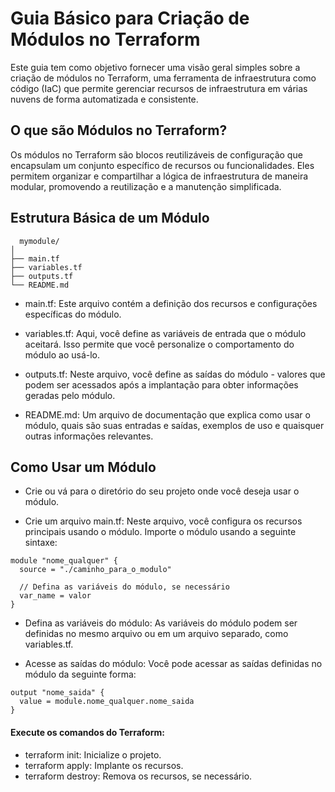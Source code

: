 
# Guia Básico para Criação de Módulos no Terraform


Este guia tem como objetivo fornecer uma visão geral simples sobre a criação de módulos no Terraform, uma ferramenta de infraestrutura como código (IaC) que permite gerenciar recursos de infraestrutura em várias nuvens de forma automatizada e consistente.

## O que são Módulos no Terraform?

Os módulos no Terraform são blocos reutilizáveis de configuração que encapsulam um conjunto específico de recursos ou funcionalidades. Eles permitem organizar e compartilhar a lógica de infraestrutura de maneira modular, promovendo a reutilização e a manutenção simplificada.


## Estrutura Básica de um Módulo




```http
  mymodule/
│
├── main.tf
├── variables.tf
├── outputs.tf
└── README.md
```

- main.tf: Este arquivo contém a definição dos recursos e configurações específicas do módulo.

- variables.tf: Aqui, você define as variáveis de entrada que o módulo aceitará. Isso permite que você personalize o comportamento do módulo ao usá-lo.

- outputs.tf: Neste arquivo, você define as saídas do módulo - valores que podem ser acessados após a implantação para obter informações geradas pelo módulo.

- README.md: Um arquivo de documentação que explica como usar o módulo, quais são suas entradas e saídas, exemplos de uso e quaisquer outras informações relevantes.


## Como Usar um Módulo

- Crie ou vá para o diretório do seu projeto onde você deseja usar o módulo.

- Crie um arquivo main.tf: Neste arquivo, você configura os recursos principais usando o módulo. Importe o módulo usando a seguinte sintaxe:

```http
module "nome_qualquer" {
  source = "./caminho_para_o_modulo"
  
  // Defina as variáveis do módulo, se necessário
  var_name = valor
}
```

- Defina as variáveis do módulo: As variáveis do módulo podem ser definidas no mesmo arquivo ou em um arquivo separado, como variables.tf.

- Acesse as saídas do módulo: Você pode acessar as saídas definidas no módulo da seguinte forma:

```http
output "nome_saida" {
  value = module.nome_qualquer.nome_saida
}
```

#### Execute os comandos do Terraform:

- terraform init: Inicialize o projeto.
- terraform apply: Implante os recursos.
- terraform destroy: Remova os recursos, se necessário.
